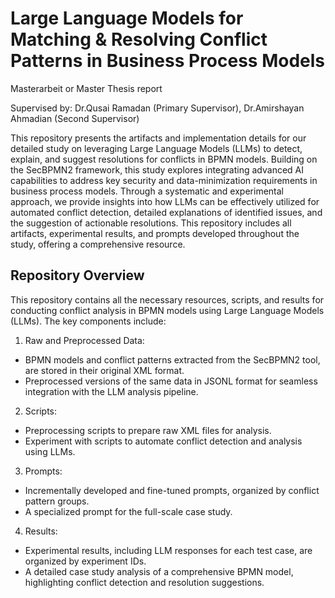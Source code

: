 # Large Language Models for Matching & Resolving Conflict Patterns in Business Process Models
Masterarbeit or Master Thesis report 

Supervised by: Dr.Qusai Ramadan (Primary Supervisor), Dr.Amirshayan Ahmadian (Second Supervisor)
 
This repository presents the artifacts and implementation details for our detailed study on leveraging Large Language Models (LLMs) to detect, explain, and suggest resolutions for conflicts in BPMN models. Building on the SecBPMN2 framework, this study explores integrating advanced AI capabilities to address key security and data-minimization requirements in business process models. Through a systematic and experimental approach, we provide insights into how LLMs can be effectively utilized for automated conflict detection, detailed explanations of identified issues, and the suggestion of actionable resolutions. This repository includes all artifacts, experimental results, and prompts developed throughout the study, offering a comprehensive resource.


## Repository Overview
This repository contains all the necessary resources, scripts, and results for conducting conflict analysis in BPMN models using Large Language Models (LLMs). The key components include:

1. Raw and Preprocessed Data:
  - BPMN models and conflict patterns extracted from the SecBPMN2 tool, are stored in their original XML format.
  - Preprocessed versions of the same data in JSONL format for seamless integration with the LLM analysis pipeline.

2. Scripts:
  - Preprocessing scripts to prepare raw XML files for analysis.
  - Experiment with scripts to automate conflict detection and analysis using LLMs.

3. Prompts:
  - Incrementally developed and fine-tuned prompts, organized by conflict pattern groups.
  - A specialized prompt for the full-scale case study.

4. Results:
  - Experimental results, including LLM responses for each test case, are organized by experiment IDs.
  - A detailed case study analysis of a comprehensive BPMN model, highlighting conflict detection and resolution suggestions.



